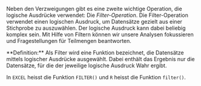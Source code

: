 Neben den Verzweigungen gibt es eine zweite wichtige Operation, die logische Ausdrücke verwendet: Die *Filter-Operation*. Die Filter-Operation verwendet einen logischen Ausdruck, um Datensätze gezielt aus einer Stichprobe zu auszuwählen. Der logische Ausdruck kann dabei beliebig komplex sein. Mit Hilfe von Filtern können wir unsere Analysen fokussieren und Fragestellungen für Teilmengen beantworten.

<p class="alert alert-primary" markdown="1">
**Definition:** Als Filter wird eine Funktion bezeichnet, die Datensätze mittels logischer Ausdrücke ausgewählt. Dabei enthält das Ergebnis nur die Datensätze, für die der jeweilige logische Ausdruck Wahr ergibt. 
</p>

In `EXCEL` heisst die Funktion `FILTER()`  und `R` heisst die Funktion `filter()`.
